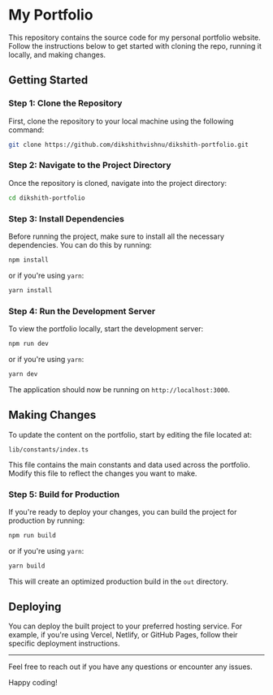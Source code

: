 
# My Portfolio

This repository contains the source code for my personal portfolio website. Follow the instructions below to get started with cloning the repo, running it locally, and making changes.

## Getting Started

### Step 1: Clone the Repository

First, clone the repository to your local machine using the following command:

```bash
git clone https://github.com/dikshithvishnu/dikshith-portfolio.git
```

### Step 2: Navigate to the Project Directory

Once the repository is cloned, navigate into the project directory:

```bash
cd dikshith-portfolio
```

### Step 3: Install Dependencies

Before running the project, make sure to install all the necessary dependencies. You can do this by running:

```bash
npm install
```

or if you're using `yarn`:

```bash
yarn install
```

### Step 4: Run the Development Server

To view the portfolio locally, start the development server:

```bash
npm run dev
```

or if you're using `yarn`:

```bash
yarn dev
```

The application should now be running on `http://localhost:3000`.

## Making Changes

To update the content on the portfolio, start by editing the file located at:

```
lib/constants/index.ts
```

This file contains the main constants and data used across the portfolio. Modify this file to reflect the changes you want to make.

### Step 5: Build for Production

If you're ready to deploy your changes, you can build the project for production by running:

```bash
npm run build
```

or if you're using `yarn`:

```bash
yarn build
```

This will create an optimized production build in the `out` directory.

## Deploying

You can deploy the built project to your preferred hosting service. For example, if you're using Vercel, Netlify, or GitHub Pages, follow their specific deployment instructions.

---

Feel free to reach out if you have any questions or encounter any issues.

Happy coding!
